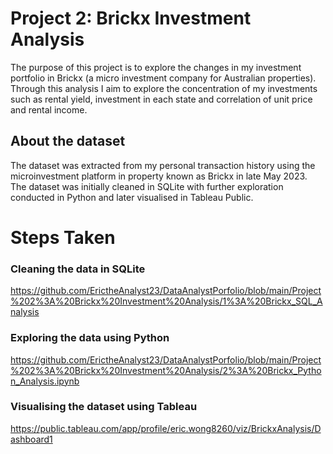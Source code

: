 # Project 2: Brickx Investment Analysis

The purpose of this project is to explore the changes in my investment portfolio in Brickx (a micro investment company for Australian properties). Through this analysis I aim to explore the concentration of my investments such as rental yield, investment in each state and correlation of unit price and rental income.

## About the dataset
The dataset was extracted from my personal transaction history using the microinvestment platform in property known as Brickx in late May 2023. The dataset was initially cleaned in SQLite with further exploration conducted in Python and later visualised in Tableau Public.

# Steps Taken

### Cleaning the data in SQLite
https://github.com/ErictheAnalyst23/DataAnalystPorfolio/blob/main/Project%202%3A%20Brickx%20Investment%20Analysis/1%3A%20Brickx_SQL_Analysis

### Exploring the data using Python
https://github.com/ErictheAnalyst23/DataAnalystPorfolio/blob/main/Project%202%3A%20Brickx%20Investment%20Analysis/2%3A%20Brickx_Python_Analysis.ipynb

### Visualising the dataset using Tableau
https://public.tableau.com/app/profile/eric.wong8260/viz/BrickxAnalysis/Dashboard1
